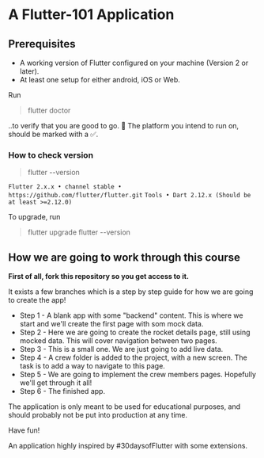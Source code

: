 # A Flutter-101 Application

## Prerequisites

- A working version of Flutter configured on your machine (Version 2 or later).
- At least one setup for either android, iOS or Web.
  
Run

> flutter doctor

..to verify that you are good to go. 🚀 The platform you intend to run on, should be marked with a ✅.

### How to check version

> flutter --version

```Flutter 2.x.x • channel stable • https://github.com/flutter/flutter.git```
```Tools • Dart 2.12.x (Should be at least >=2.12.0) ```

To upgrade, run
> flutter upgrade
> flutter --version
## How we are going to work through this course

**First of all, fork this repository so you get access to it.**

It exists a few branches which is a step by step guide for how we are going to create the app!

- Step 1 - A blank app with some "backend" content. This is where we start and we'll create the first page with som mock data.
- Step 2 - Here we are going to create the rocket details page, still using mocked data. This will cover navigation between two pages.
- Step 3 - This is a small one. We are just going to add live data.
- Step 4 - A crew folder is added to the project, with a new screen. The task is to add a way to navigate to this page.
- Step 5 - We are going to implement the crew members pages. Hopefully we'll get through it all!
- Step 6 - The finished app.

The application is only meant to be used for educational purposes, and should probably not be put into production at any time.

Have fun!

An application highly inspired by #30daysofFlutter with some extensions.
